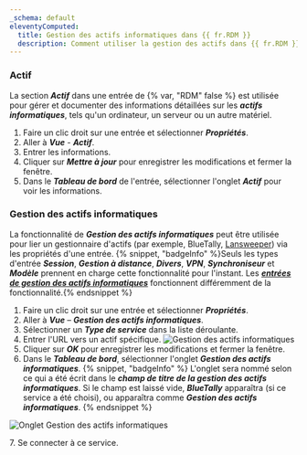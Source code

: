 ```yaml
---
_schema: default
eleventyComputed:
  title: Gestion des actifs informatiques dans {{ fr.RDM }}
  description: Comment utiliser la gestion des actifs dans {{ fr.RDM }}.
---
```

### Actif

La section ***Actif*** dans une entrée de {% var, "RDM" false %} est utilisée pour gérer et documenter des informations détaillées sur les ***actifs informatiques***, tels qu'un ordinateur, un serveur ou un autre matériel.

1. Faire un clic droit sur une entrée et sélectionner ***Propriétés***.
2. Aller à ***Vue*** - ***Actif***.
3. Entrer les informations.
4. Cliquer sur ***Mettre à jour*** pour enregistrer les modifications et fermer la fenêtre.
5. Dans le ***Tableau de bord*** de l'entrée, sélectionner l'onglet ***Actif*** pour voir les informations.

### Gestion des actifs informatiques

La fonctionnalité de ***Gestion des actifs informatiques*** peut être utilisée pour lier un gestionnaire d'actifs (par exemple, BlueTally, [Lansweeper](/rdm/kb/rdm-windows/how-to-articles/lansweeper/)) via les propriétés d'une entrée. {% snippet, "badgeInfo" %}Seuls les types d'entrée ***Session***, ***Gestion à distance***, ***Divers***, ***VPN***, ***Synchroniseur*** et ***Modèle*** prennent en charge cette fonctionnalité pour l'instant. Les [***entrées de gestion des actifs informatiques***](https://docs.devolutions.net/rdm/kb/rdm-windows/knowledge-base/it-asset-entry/) fonctionnent différemment de la fonctionnalité.{% endsnippet %}

1. Faire un clic droit sur une entrée et sélectionner ***Propriétés***.
2. Aller à ***Vue*** – ***Gestion des actifs informatiques***.
3. Sélectionner un ***Type de service*** dans la liste déroulante.
4. Entrer l'URL vers un actif spécifique. ![Gestion des actifs informatiques](https://cdnweb.devolutions.net/docs/docs_en_kb_KB0058.png)
5. Cliquer sur ***OK*** pour enregistrer les modifications et fermer la fenêtre.
6. Dans le ***Tableau de bord***, sélectionner l'onglet ***Gestion des actifs informatiques***. {% snippet, "badgeInfo" %}
            L'onglet sera nommé selon ce qui a été écrit dans le ***champ de titre de la gestion des actifs informatiques***. Si le champ est laissé vide, ***BlueTally*** apparaîtra (si ce service a été choisi), ou apparaîtra comme ***Gestion des actifs informatiques***.
            {% endsnippet %}

![Onglet Gestion des actifs informatiques](https://cdnweb.devolutions.net/docs/RDMW6080_2024_2.png "Onglet Gestion des actifs informatiques")

7\. Se connecter à ce service.
